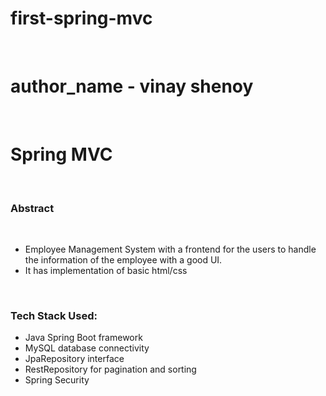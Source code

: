 # first-spring-mvc

<br>
<h1>author_name - vinay shenoy</h1>
<br>
<h1>Spring MVC</h1>
<br>
<h3>Abstract</h3>
<br>
<ul>
    <li> Employee Management System with a frontend for the users to handle the information of the employee with  a good UI. </li>
    <li>It has implementation of basic html/css</li>
</ul>   
<br>
<h3>Tech Stack Used:</h3>

<ul>
    <li>Java Spring Boot framework</li>
    <li>MySQL database connectivity</li>
    <li>JpaRepository interface</li>
    <li>RestRepository for pagination and sorting</li>
    <li>Spring Security</li>
</ul>
